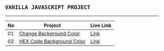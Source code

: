 ## `VANILLA JAVASCRIPT PROJECT`

---

| No  | Project                                                                  | Live Link                                    |
| --- | ------------------------------------------------------------------------ | -------------------------------------------- |
| 01  | [Change Background Color](https://github.com/farhan-nahid/js-projects)   | [Link](https://change-bg-color.netlify.app/) |
| 02  | [HEX Code Background Color](https://github.com/farhan-nahid/js-projects) | [Link](https://change-bg-color.netlify.app/) |

